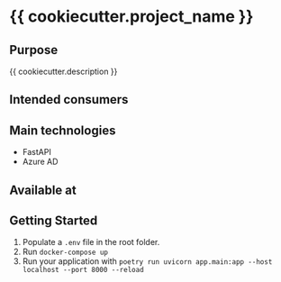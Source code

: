 # {{ cookiecutter.project_name }}

<!-- Describe the project briefly here. -->
<!-- Also, unless it's clear: specify what type of project it is; API, library, application, collection of scripts, etc -->

## Purpose
<!-- What does the application do and why? What problem does it solve? -->
{{ cookiecutter.description }}

## Intended consumers

<!--  Who is the application intended for, and who can utilize its features? -->

## Main technologies

<!-- What are the main languages and frameworks are used in the project -->
* FastAPI
* Azure AD

## Available at

<!-- If the application is live, mention where it can be 'viewed' and where it is deployed, e.g. OpenShift, Azure etc. -->
<!-- For libraries, this might also include what package repository it's available at -->
<!-- If the project is an API or a library, where can I find documentation for it? -->


## Getting Started

1. Populate a `.env` file in the root folder.
2. Run `docker-compose up`
3. Run your application with `poetry run uvicorn app.main:app --host localhost --port 8000 --reload`
